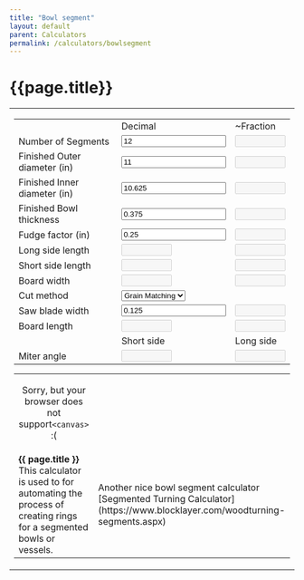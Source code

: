 ```yaml
---
title: "Bowl segment"
layout: default
parent: Calculators
permalink: /calculators/bowlsegment
---
```

# {{page.title}}
<script type="text/javascript">
<!--
window.onload = function() {
	doouter();
};
function draw(){
    var id = document.temps;
    sides = parseInt(id.segments.value);
    var font = "sans";
    var fontsize = 16;
    var canvas = document.getElementById('canvas');;
    if (canvas.getContext){
        var ctx = canvas.getContext('2d');
        ctx.clearRect( 0, 0, canvas.width,canvas.height );            
        ctx.strokeStyle = '#6688AA';
        ctx.lineWidth = 1;
        ctx.fillStyle = 'rgba( 170, 187, 204, 0.5 )';
        drawPoly(ctx,150,150,sides,150,90);
            
        ctx.strokeStyle = '#6688AA';
        ctx.lineWidth = 1;
        ctx.fillStyle = 'rgba( 255, 255, 255, 1 )';
        drawPoly(ctx,150,150,sides,100,90);
            
        ctx.strokeStyle = '#222222';
        ctx.lineWidth = 1;
        drawOval(ctx,150,150, 135);
            
        ctx.strokeStyle = '#222222';
        ctx.lineWidth = 1;
        drawOval(ctx,150,150, 110);
            
        ctx.strokeStyle = '#000000';
        ctx.fillStyle = 'rgba( 0, 0, 0, 1 )';
        ctx.font = "normal 10px sans-serif";
        ctx.fillText('Fudge Factor', 160, 120);
        ctx.fillText('Outside dia.', 10, 20);
        ctx.fillText('Inside dia.', 100, 80);
        ctx.fillText('Bowl thickness', 115, 35);

        ctx.moveTo(190, 110);
        ctx.lineTo(275, 75); 
        ctx.moveTo(190, 110);
        ctx.lineTo(240, 105); 
        ctx.stroke();
    }
}
function drawOval( ctx, x, y, radius, yRadius )
{
    // init variables
    var theta = 0;
    var xrCtrl = 0;
    var yrCtrl = 0;
    var angle = 0;
    var angleMid = 0;
    var px = 0; 
    var py =0;
    var cx = 0;
    var cy = 0;
    
    // if only yRadius is undefined, yRadius = radius
    if( yRadius == undefined ) 
    {
        yRadius = radius;
    }
    
    // covert 45 degrees to radians for our calculations
    theta = Math.PI / 4;
    
    // calculate the distance for the control point
    xrCtrl = radius / Math.cos( theta / 2 );
    yrCtrl = yRadius / Math.cos( theta / 2 );
    
    // start on the right side of the circle
    angle = 0;
    
    ctx.beginPath();
    ctx.moveTo( x + radius, y );
    
    // this loop draws the circle in 8 segments
    for( var i = 0; i < 8; i++ ) 
    {
        // increment our angles
        angle += theta;
        angleMid = angle - ( theta / 2 );
        
        // calculate our control point
        cx = x + Math.cos( angleMid ) * xrCtrl;
        cy = y + Math.sin( angleMid ) * yrCtrl;
        
        // calculate our end point
        px = x + Math.cos( angle ) * radius;
        py = y + Math.sin( angle ) * yRadius;
        
        // draw the circle segment
        ctx.quadraticCurveTo( cx, cy, px, py );
    }
    
    ctx.stroke();
}
function drawPoly( ctx, x, y, sides, radius, angle ) 
{
    // convert sides to positive value
    var count = Math.abs( sides );
    
    // check that count is sufficient to build polygon
    if( count > 2 ) 
    {
        // init vars
        var step = 0;
        var start = 0; 
        var n = 0;
        var dx = 0;
        var dy = 0;
        
        // calculate span of sides
        step = ( Math.PI * 2 ) / sides;
        
        // calculate starting angle in radians
        start = ( angle / 180 ) * Math.PI;
        
        ctx.beginPath();
        ctx.moveTo( x + ( Math.cos( start ) * radius ), y - ( Math.sin( start ) * radius ) );
        
        // draw the polygon
        for( n = 1; n <= count; n++ ) 
        {
            dx = x + Math.cos( start + ( step * n ) ) * radius;
            dy = y - Math.sin( start + ( step * n ) ) * radius;
            ctx.lineTo( dx, dy );
        }
        
        ctx.closePath();
        ctx.stroke();
        ctx.fill();
    }
}
function tofraction(dec) {

 num = dec.toString().split('.',2);
 if (typeof num[1] === 'undefined') {
	num[1] = "0";
 }
 var dec = parseInt(num[1]);
 var div = Math.pow(10,num[1].toString().length);

 denominator = 16;
 divisor = div/denominator;
 numerator = parseInt((dec/divisor).toFixed(0));
 
 if (numerator == denominator) {
	num[0]++;
	numerator = 0;
 }
 while (numerator % 2 == 0 && numerator > 0) {
    numerator = numerator / 2;
    denominator = denominator / 2;
 }
 if (num[0] > 0) {
	if (numerator > 0) {
		retval = num[0] + ' ' + numerator.toString() + '/' + denominator.toString();
	} else {
		retval = num[0];
	}
 } else {
	if (numerator > 0) {
		retval = numerator.toString() + '/' + denominator.toString();
	} else {
		retval = num[0];
	}
 }
 return retval;
}
function doouter() {
    var id = document.temps;
    id.innerdiameter.value = parseFloat(id.outerdiameter.value) - parseFloat(id.bowlthickness.value);
    docalc();
}
function doinner() {
    var id = document.temps;
    id.bowlthickness.value = parseFloat(id.outerdiameter.value) - parseFloat(id.innerdiameter.value);
    docalc();
}
function docalc() {
    var id = document.temps;
    var segments = parseInt(id.segments.value);
    var outerdiameter = parseFloat(id.outerdiameter.value);
    var innerdiameter = parseFloat(id.innerdiameter.value);
    var fudge = parseFloat(id.fudgefactor.value);
    
    id.shortsideangle.value = (180/segments).toFixed(2);
    id.longsideangle.value = (90-parseFloat(id.shortsideangle.value)).toFixed(2);
    
    var outerradius = (outerdiameter + fudge) / 2.0;
    id.longsidelengthdecimal.value = (outerradius * 2.0 * Math.tan(Math.PI / segments)).toFixed(4);
    
    var innerradius = (innerdiameter - fudge) / 2.0;
    id.shortsidelengthdecimal.value = (innerradius * 2.0 * Math.sin(Math.PI / segments)).toFixed(4);

	parseFloat(id.shortsidelengthdecimal.value) / (2 * Math.tan(Math.PI / segments))
    id.boardwidthdecimal.value = (outerradius - parseFloat(id.shortsidelengthdecimal.value) / (2 * Math.tan(Math.PI / segments))).toFixed(4);

	if (id.cutmethod.value == '0') {
		id.boardlengthdecimal.value = ((parseFloat(id.longsidelengthdecimal.value) + parseFloat(id.sawwidthdecimal.value)) * segments).toFixed(4);
	} else {
		numlong = (segments / 2).toInt();
		numshort = segments - numlong;
		numlonglength = (parseFloat(id.longsidelengthdecimal.value) + parseFloat(id.sawwidthdecimal.value)) * numlong;
		numshortlength = (parseFloat(id.shortsidelengthdecimal.value) + parseFloat(id.sawwidthdecimal.value)) * numshort;
		id.boardlengthdecimal.value = (numlonglength + numshortlength).toFixed(4);
	}
    id.segmentsfraction.value = tofraction(parseFloat(id.segments.value));
    id.outerdiameterfraction.value = tofraction(parseFloat(id.outerdiameter.value));
    id.innerdiameterfraction.value = tofraction(parseFloat(id.innerdiameter.value));
    id.bowlthicknessfraction.value = tofraction(parseFloat(id.bowlthickness.value));
    id.fudgefactorfraction.value = tofraction(parseFloat(id.fudgefactor.value));
    id.longsidelengthfraction.value = tofraction(parseFloat(id.longsidelengthdecimal.value));
    id.shortsidelengthfraction.value = tofraction(parseFloat(id.shortsidelengthdecimal.value));
    id.boardwidthfraction.value = tofraction(parseFloat(id.boardwidthdecimal.value));
    id.sawwidthfraction.value = tofraction(parseFloat(id.sawwidthdecimal.value));
    id.boardlengthfraction.value = tofraction(parseFloat(id.boardlengthdecimal.value));
    
    draw();

}

//-->
</script>

<table width="100%" cellpadding="4" cellspacing="0" border="0" align="center">
<tr>
<td>
<form name="temps" action="">
<table align="center">
     <tr>
        <td>&nbsp;</td>
        <td><label>Decimal</label></td>
        <td><label>~Fraction</label></td>
    </tr>
   <tr>
        <td><label>Number of Segments</label></td>
        <td><input type="number" name="segments" onchange="docalc()" step="1" value="12" maxlength="8" size="8" />	</td>
        <td><input type="text" name="segmentsfraction" disabled="disabled" size="8" />	</td>
   </tr>
    <tr>
        <td><label>Finished Outer diameter (in)</label></td>
        <td><input type="number" name="outerdiameter" onchange="doouter()" step="0.25"  value="11" maxlength="8" size="8" />	</td>
        <td><input type="text" name="outerdiameterfraction" disabled="disabled" size="8" />	</td>
   </tr>
    <tr>
        <td><label>Finished Inner diameter (in)</label></td>
        <td><input type="number" name="innerdiameter" onchange="doinner()" step="0.25" value="10.625" maxlength="8" size="8" />	</td>
        <td><input type="text" name="innerdiameterfraction" disabled="disabled" size="8" />	</td>
    </tr>
    <tr>
        <td><label>Finished Bowl thickness</label></td>
        <td><input type="number" name="bowlthickness" onchange="doouter()" step="0.125" value="0.375" maxlength="8" size="8" />	</td>
        <td><input type="text" name="bowlthicknessfraction" disabled="disabled" size="8" />	</td>
    </tr>
    <tr>
        <td><label>Fudge factor (in)</label></td>
        <td><input type="number" name="fudgefactor" onchange="docalc()" step="0.125" value="0.25" maxlength="8" size="8" />	</td>
        <td><input type="text" name="fudgefactorfraction" disabled="disabled" size="8" />	</td>
    </tr>
    <tr>
        <td><label>Long side length</label></td>
        <td><input type="text" name="longsidelengthdecimal" disabled="disabled" size="8" />	</td>
        <td><input type="text" name="longsidelengthfraction" disabled="disabled" size="8" />	</td>
    </tr>
    <tr>
        <td><label>Short side length</label></td>
        <td><input type="text" name="shortsidelengthdecimal" disabled="disabled" size="8" />	</td>
        <td><input type="text" name="shortsidelengthfraction" disabled="disabled" size="8" />	</td>
    </tr>
    <tr>
        <td><label>Board width</label></td>
        <td><input type="text" name="boardwidthdecimal" disabled="disabled" size="8" />	</td>
        <td><input type="text" name="boardwidthfraction" disabled="disabled" size="8" />	</td>
    </tr>
    <tr>
        <td><label>Cut method</label></td>
        <td>
			<select name="cutmethod"  onchange="docalc()">
				<option value="0">Grain Matching</option>
				<option value="1">Board flip</option>
			</select>
		</td>
        <td></td>
    </tr>
    <tr>
        <td><label>Saw blade width</label></td>
        <td><input type="number" name="sawwidthdecimal" onchange="docalc()" step="0.125" value="0.125" maxlength="8" size="8" />	</td>
        <td><input type="text" name="sawwidthfraction" disabled="disabled" size="8" />	</td>
    </tr>
    <tr>
        <td><label>Board length</label></td>
        <td><input type="text" name="boardlengthdecimal" disabled="disabled" size="8" />	</td>
        <td><input type="text" name="boardlengthfraction" disabled="disabled" size="8" />	</td>
    </tr>
    <tr>
        <td>&nbsp;</td>
        <td><label>Short side</label></td>
        <td><label>Long side</label></td>
    </tr>
    <tr>
        <td><label>Miter angle</label></td>
        <td><input type="text" name="shortsideangle" disabled="disabled" size="8" />	</td>
        <td><input type="text" name="longsideangle" disabled="disabled" size="8" />	</td>
    </tr>
</table>
</form>
<table align="center">
  <tr>
    <td align="center">
      <canvas id="canvas" width="300" height="300">
      <p>Sorry, but your browser does not support<code>&lt;canvas&gt;</code> :(</p>
      </canvas>
	  </td>
	</tr>
    <tr>
      <td>
      <b>{{ page.title }}</b><br />
This calculator is used to for automating the process of creating rings for a segmented bowls or vessels.
      </td>
      <td>
Another nice bowl segment calculator [Segmented Turning Calculator](https://www.blocklayer.com/woodturning-segments.aspx)
      </td>
	</tr>
</table>
</td>
</tr>
</table>